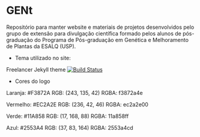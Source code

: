 # GENt

Repositório para manter website e materiais de projetos desenvolvidos pelo grupo de extensão para divulgação científica formado pelos alunos de pós-graduação do Programa de Pós-graduação em Genética e Melhoramento de Plantas da ESALQ (USP).

* Tema utilizado no site: 

Freelancer Jekyll theme  [![Build Status](https://api.travis-ci.org/jeromelachaud/freelancer-theme.svg?branch=master)](https://travis-ci.org/jeromelachaud/freelancer-theme/) 

* Cores do logo

Laranja: #F3872A 
RGB: (243, 135, 42)
RGBA: f3872a4e

Vermelho: #EC2A2E
RGB: (236, 42, 46)
RGBA: ec2a2e00

Verde: #11A858
RGB: (17, 168, 88)
RGBA: 11a858ff

Azul: #2553A4
RGB: (37, 83, 164)
RGBA: 2553a4cd